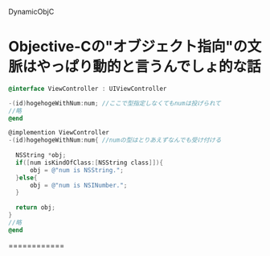 DynamicObjC

Objective-Cの"オブジェクト指向"の文脈はやっぱり動的と言うんでしょ的な話
===========
~~~~Objective-C
@interface ViewController : UIViewController

-(id)hogehogeWithNum:num; //ここで型指定しなくてもnumは投げられて
//略
@end

@implemention ViewController
-(id)hogehogeWithNum:num{ //numの型はとりあえずなんでも受け付ける
  
  NSString *obj;
  if([num isKindOfClass:[NSString class]]){
      obj = @"num is NSString.";
  }else{
      obj = @"num is NSINumber.";
  }
  
  return obj;
}
//略
@end
~~~~  
============
